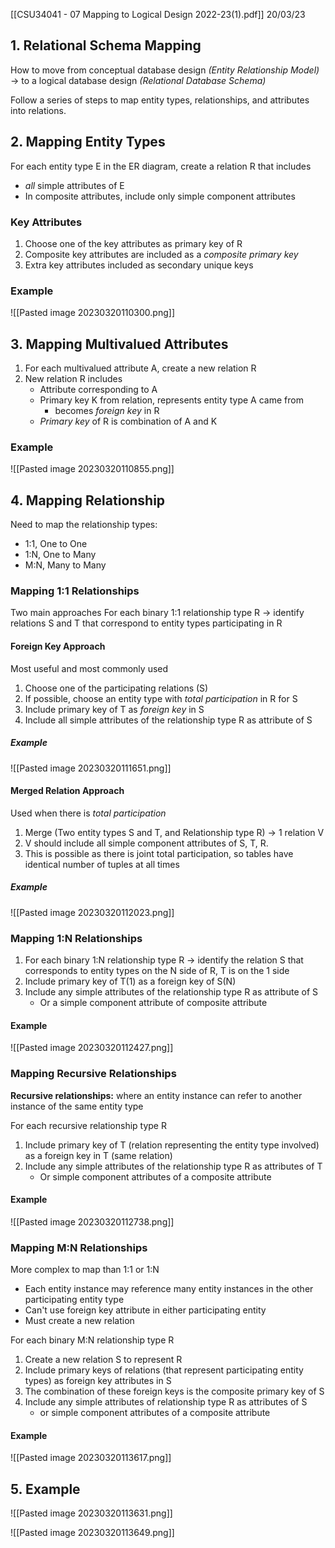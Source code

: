[[CSU34041 - 07 Mapping to Logical Design 2022-23(1).pdf]]
20/03/23

## 1. Relational Schema Mapping
How to move from conceptual database design
*(Entity Relationship Model)*
$\rightarrow$ to a logical database design
*(Relational Database Schema)*

Follow a series of steps to map entity types, relationships, and attributes into relations.

## 2. Mapping Entity Types

For each entity type E in the ER diagram, create a relation R that includes 
- *all* simple attributes of E
- In composite attributes, include only simple component attributes

### Key Attributes
1. Choose one of the key attributes as primary key of R
2. Composite key attributes are included as a *composite primary key*
3. Extra key attributes included as secondary unique keys

### Example
![[Pasted image 20230320110300.png]]

## 3. Mapping Multivalued Attributes
1. For each multivalued attribute A, create a new relation R
2. New relation R includes
	- Attribute corresponding to A
	- Primary key K from relation, represents entity type A came from
		- becomes *foreign key* in R
	- *Primary key* of R is combination of A and K

### Example
![[Pasted image 20230320110855.png]]

## 4. Mapping Relationship
Need to map the relationship types:
- 1:1, One to One
- 1:N, One to Many
- M:N, Many to Many

### Mapping 1:1 Relationships
Two main approaches
For each binary 1:1 relationship type R
$\rightarrow$ identify relations S and T that correspond to entity types participating in R

#### Foreign Key Approach
Most useful and most commonly used
1. Choose one of the participating relations (S)
2. If possible, choose an entity type with *total participation* in R for S
3. Include primary key of T as *foreign key* in S
4. Include all simple attributes of the relationship type R as attribute of S

##### Example
![[Pasted image 20230320111651.png]]

#### Merged Relation Approach
Used when there is *total participation*
1. Merge (Two entity types S and T, and Relationship type R) $\rightarrow$ 1 relation V
2. V should include all simple component attributes of S, T, R.
3. This is possible as there is joint total participation, so tables have identical number of tuples at all times

##### Example
![[Pasted image 20230320112023.png]]

### Mapping 1:N Relationships
1. For each binary 1:N relationship type R
	$\rightarrow$ identify the relation S that corresponds to entity types on the N side of R, T is on the 1 side
2. Include primary key of T(1) as a foreign key of S(N)
3. Include any simple attributes of the relationship type R as attribute of S
	- Or a simple component attribute of composite attribute

#### Example
![[Pasted image 20230320112427.png]]


### Mapping Recursive Relationships
**Recursive relationships:** where an entity instance can refer to another instance of the same entity type

For each recursive relationship type R
1. Include primary key of T (relation representing the entity type involved) as a foreign key in T (same relation)
2. Include any simple attributes of the relationship type R as attributes of T
	- Or simple component attributes of a composite attribute

#### Example
![[Pasted image 20230320112738.png]]

### Mapping M:N Relationships
More complex to map than 1:1 or 1:N
- Each entity instance may reference many entity instances in the other participating entity type
- Can't use foreign key attribute in either participating entity
- Must create a new relation

For each binary M:N relationship type R
1. Create a new relation S to represent R
2. Include primary keys of relations (that represent participating entity types) as foreign key attributes in S
3. The combination of these foreign keys is the composite primary key of S
4. Include any simple attributes of relationship type R as attributes of S
	- or simple component attributes of a composite attribute

#### Example
![[Pasted image 20230320113617.png]]

## 5. Example
![[Pasted image 20230320113631.png]]

![[Pasted image 20230320113649.png]]